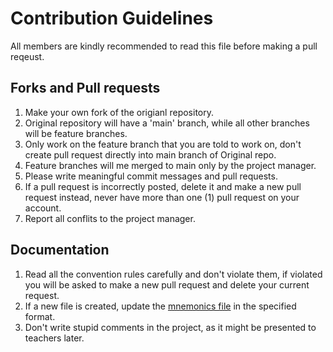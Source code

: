 # Contribution Guidelines

All members are kindly recommended to read this file before making a pull reqeust.

## Forks and Pull requests
1. Make your own fork of the origianl repository.
1. Original repository will have a 'main' branch, while all other branches will be feature branches.
1. Only work on the feature branch that you are told to work on, don't create pull request directly into main branch of Original repo.
1. Feature branches will me merged to main only by the project manager.
1. Please write meaningful commit messages and pull requests.
1. If a pull request is incorrectly posted, delete it and make a new pull request instead, never have more than one (1) pull request on your account.
1. Report all conflits to the project manager.

## Documentation
1. Read all the convention rules carefully and don't violate them, if violated you will be asked to make a new pull request and delete your current request.
1. If a new file is created, update the [mnemonics file](./MnemonicsFile.md) in the specified format.
1. Don't write stupid comments in the project, as it might be presented to teachers later.

